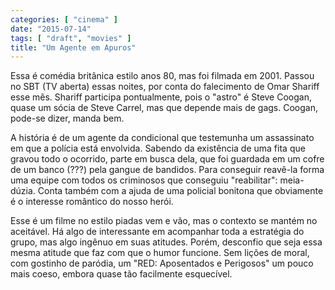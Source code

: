 ```yaml
---
categories: [ "cinema" ]
date: "2015-07-14"
tags: [ "draft", "movies" ]
title: "Um Agente em Apuros"
---
```

Essa é comédia britânica estilo anos 80, mas foi filmada em 2001. Passou no SBT (TV aberta) essas noites, por conta do falecimento de Omar Shariff esse mês. Shariff participa pontualmente, pois o "astro" é Steve Coogan, quase um sócia de Steve Carrel, mas que depende mais de gags. Coogan, pode-se dizer, manda bem.

A história é de um agente da condicional que testemunha um assassinato em que a polícia está envolvida. Sabendo da existência de uma fita que gravou todo o ocorrido, parte em busca dela, que foi guardada em um cofre de um banco (???) pela gangue de bandidos. Para conseguir reavê-la forma uma equipe com todos os criminosos que conseguiu "reabilitar": meia-dúzia. Conta também com a ajuda de uma policial bonitona que obviamente é o interesse romântico do nosso herói.

Esse é um filme no estilo piadas vem e vão, mas o contexto se mantém no aceitável. Há algo de interessante em acompanhar toda a estratégia do grupo, mas algo ingênuo em suas atitudes. Porém, desconfio que seja essa mesma atitude que faz com que o humor funcione. Sem lições de moral, com gostinho de paródia, um "RED: Aposentados e Perigosos" um pouco mais coeso, embora quase tão facilmente esquecível.
